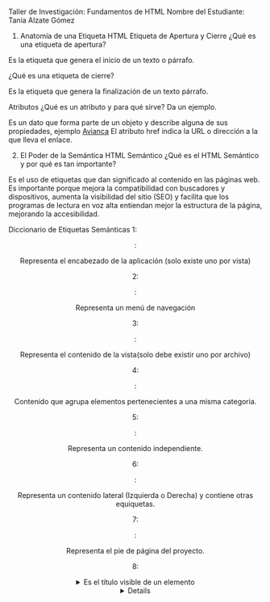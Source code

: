 Taller de Investigación: Fundamentos de HTML
Nombre del Estudiante: Tania Alzate Gómez

1. Anatomía de una Etiqueta HTML
Etiqueta de Apertura y Cierre
¿Qué es una etiqueta de apertura?

Es la etiqueta que genera el inicio de un texto o párrafo.

¿Qué es una etiqueta de cierre?

Es la etiqueta que genera la finalización de un texto párrafo.

Atributos
¿Qué es un atributo y para qué sirve? Da un ejemplo.

Es un dato que forma parte de un objeto y describe alguna de sus propiedades, ejemplo <a href="https://www.avianca.com/">Avianca</a> El atributo href indica la URL o dirección a la que lleva el enlace.


2. El Poder de la Semántica
HTML Semántico
¿Qué es el HTML Semántico y por qué es tan importante?

Es el uso de etiquetas que dan significado al contenido en las páginas web. Es importante porque mejora la compatibilidad con buscadores y dispositivos, aumenta la visibilidad del sitio (SEO) y facilita que los programas de lectura en voz alta entiendan mejor la estructura de la página, mejorando la accesibilidad.

Diccionario de Etiquetas Semánticas
1: <header>:

 Representa el encabezado de la aplicación (solo existe uno por vista)

2: <nav>:

Representa un menú de navegación

3: <main>:

Representa el contenido de la vista(solo debe existir uno por archivo)

4: <section>:

Contenido que agrupa elementos pertenecientes a una misma categoria.

5: <article>:

Representa un contenido independiente.

6: <aside>:

Representa un contenido lateral  (Izquierda o Derecha) y contiene otras equiquetas.
 
7: <footer>:

Representa el pie de página del proyecto.

8: <details>
Crea un widget que el usuario puede abrir o cerrar para ver más información.

9: <summary>
Es el título visible de un elemento <details> (se muestra aunque esté cerrado).

10: <blockquote>
Se usa para citas largas tomadas de otras fuentes.

11: <cite>
Se usa para nombrar la fuente de una cita o referencia.

12: <code>
Representa fragmentos de código o comandos de programación.

13: <pre>
Muestra texto con formato preestablecido (espaciado y saltos de línea se respetan).

14: <em>
Se usa para enfatizar texto, generalmente se muestra en cursiva.

15: <h1> a <h6>
Representan títulos y subtítulos, siendo <h1> el más importante y <h6> el menos.

16: <figure>
Encierra contenido gráfico o visual relacionado, como imágenes o diagramas.

17: <figcaption>
Proporciona una descripción o pie de imagen para el contenido dentro de <figure>.

18: <mark>
Resalta texto importante o relevante.

19: <time>
Representa fechas u horas específicas.

20: <address>
Proporciona información de contacto del autor o de la organización.

